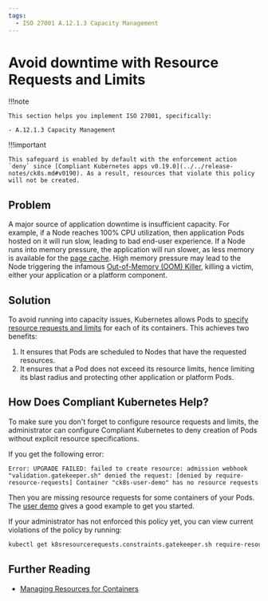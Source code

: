 ```yaml
---
tags:
  - ISO 27001 A.12.1.3 Capacity Management
---
```


<!--
Note to contributors: Aim for the following format.

* Title: Highlight benefit to Application Developer
* Context
* Problem
* Solution
* Error
* Resolution
-->

# Avoid downtime with Resource Requests and Limits

!!!note

    This section helps you implement ISO 27001, specifically:

    - A.12.1.3 Capacity Management

!!!important

    This safeguard is enabled by default with the enforcement action `deny` since [Compliant Kubernetes apps v0.19.0](../../release-notes/ck8s.md#v0190). As a result, resources that violate this policy will not be created.

## Problem

A major source of application downtime is insufficient capacity. For example, if a Node reaches 100% CPU utilization, then application Pods hosted on it will run slow, leading to bad end-user experience. If a Node runs into memory pressure, the application will run slower, as less memory is available for the [page cache](https://en.wikipedia.org/wiki/Page_cache). High memory pressure may lead to the Node triggering the infamous [Out-of-Memory (OOM) Killer](https://en.wikipedia.org/wiki/Out_of_memory#Recovery), killing a victim, either your application or a platform component.

## Solution

To avoid running into capacity issues, Kubernetes allows Pods to [specify resource requests and limits](https://kubernetes.io/docs/concepts/configuration/manage-resources-containers/) for each of its containers. This achieves two benefits:

1. It ensures that Pods are scheduled to Nodes that have the requested resources.
1. It ensures that a Pod does not exceed its resource limits, hence limiting its blast radius and protecting other application or platform Pods.

## How Does Compliant Kubernetes Help?

To make sure you don't forget to configure resource requests and limits, the administrator can configure Compliant Kubernetes to deny creation of Pods without explicit resource specifications.

If you get the following error:

```error
Error: UPGRADE FAILED: failed to create resource: admission webhook "validation.gatekeeper.sh" denied the request: [denied by require-resource-requests] Container "ck8s-user-demo" has no resource requests
```

Then you are missing resource requests for some containers of your Pods. The [user demo](https://github.com/elastisys/compliantkubernetes/blob/main/user-demo/deploy/ck8s-user-demo/values.yaml#L42-L51) gives a good example to get you started.

If your administrator has not enforced this policy yet, you can view current violations of the policy by running:

```bash
kubectl get k8sresourcerequests.constraints.gatekeeper.sh require-resource-requests -ojson | jq .status.violations
```

## Further Reading

- [Managing Resources for Containers](https://kubernetes.io/docs/concepts/configuration/manage-resources-containers/)
